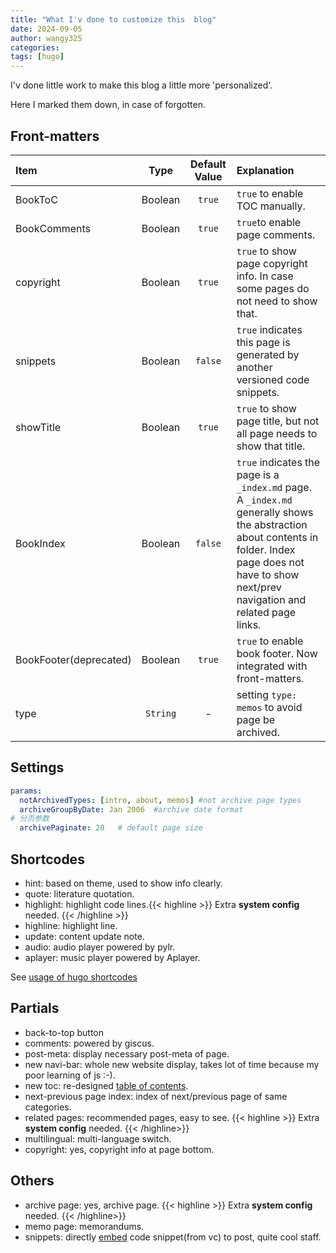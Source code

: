 ```yaml
---
title: "What I'v done to customize this  blog"
date: 2024-09-05
author: wangy325
categories:
tags: [hugo]
---
```


I'v done little work to make this blog a little more 'personalized'.

 Here I marked them down, in case of forgotten.

<!--more-->

## Front-matters

|Item|Type|Default Value|Explanation|
|:--|:--:|:--:|:--|
|BookToC |Boolean |`true` |`true` to enable TOC manually. |
|BookComments |Boolean |`true` |  `true`to enable page comments. |
|copyright |Boolean | `true` | `true` to show page copyright info. In case some pages do not need to show that. |
|snippets |Boolean | `false` | `true` indicates this page is generated by another versioned code snippets. |
|showTitle| Boolean | `true` | `true` to show page title, but not all page needs to show that title. |
|BookIndex| Boolean| `false` | `true` indicates the page is a `_index.md` page. A `_index.md` generally shows the abstraction about contents in folder. Index page does not have to show next/prev navigation and related page links. |
|BookFooter(deprecated) |Boolean |`true` | `true` to enable book footer. Now integrated with front-matters. |
|type| `String` | - | setting `type: memos` to avoid page be archived. |

## Settings

```yaml
params:
  notArchivedTypes: [intro, about, memos] #not archive page types
  archiveGroupByDate: Jan 2006  #archive date format
# 分页参数
  archivePaginate: 20   # default page size
```


## Shortcodes

- hint: based on theme, used to show info clearly.
- quote: literature quotation.
- highlight: highlight code lines.{{< highline  >}} Extra **system config** needed. {{< /highline >}}
- highline: highlight line.
- update: content update note.
- audio: audio player powered by pylr.
- aplayer: music player powered by Aplayer.

See [usage of hugo shortcodes](./1_usage_of_hugo_shortcodes.md)

## Partials

- back-to-top button
- comments: powered by giscus.
- post-meta: display necessary post-meta of page.
- new navi-bar: whole new website display, takes lot of time because my poor learning of js :-).
- new toc: re-designed [table of contents](/../../zh-cn/posts//2024/20240820_hugo文档自定义toc及滚动监听/).
- next-previous page index: index of next/previous page of same categories.
- related pages: recommended pages, easy to see. {{< highline >}} Extra **system config** needed. {{< /highline>}}
- multilingual: multi-language switch.
- copyright: yes, copyright info at page bottom.

## Others

- archive page: yes, archive page. {{< highline >}} Extra **system config** needed. {{< /highline>}}
- memo page: memorandums.
- snippets: directly [embed](https://discourse.gohugo.io/t/easiest-way-to-embed-code-from-source-files/36662) code snippet(from vc) to post, quite cool staff.  
